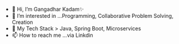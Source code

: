 - 👋 Hi, I’m Gangadhar Kadam✨
- 👀 I’m interested in ...Programming, Collaborative Problem Solving, Creation
- 🌱 My Tech Stack > Java, Spring Boot, Microservices
- 📫 How to reach me ...via Linkdin


